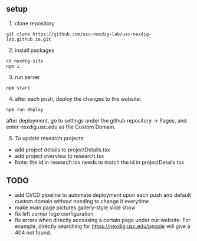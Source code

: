 ## setup

1. clone repository

```shell
git clone https://github.com/usc-nexdig-lab/usc-nexdig-lab.github.io.git
```

2. install packages

```shell
cd nexdig-site
npm i
```

3. run server

```shell
npm start
```

4. after each push, deploy the changes to the website:
```shell
npm run deploy
```
after deployment, go to settings under the github repository -> Pages, and enter nexdig.usc.edu as the Custom Domain.

5. To update research projects:
- add project details to projectDetails.tsx
- add project overview to research.tsx
- Note: the id in research.tsx needs to match the id in projectDetails.tsx

## TODO
- add CI/CD pipeline to automate deployment upon each push and default custom domain without needing to change it everytime
- make main page pictures gallery-style slide show
- fix left corner logo configuration
- fix errors when directly accessing a certain page under our website. For example, directly searching for https://nexdig.usc.edu/people will give a 404 not found.



